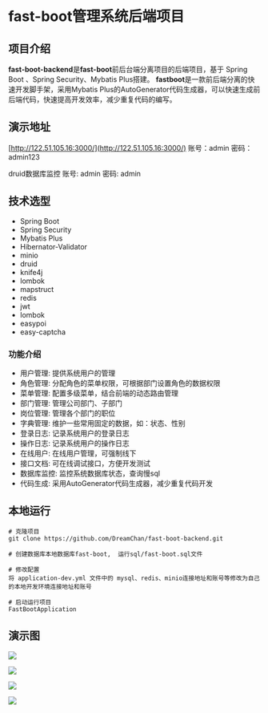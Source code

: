 # fast-boot管理系统后端项目

## 项目介绍
**fast-boot-backend**是**fast-boot**前后台端分离项目的后端项目，基于 Spring Boot 、Spring Security、Mybatis Plus搭建。
**fastboot**是一款前后端分离的快速开发脚手架，采用Mybatis Plus的AutoGenerator代码生成器，可以快速生成前后端代码，快速提高开发效率，减少重复代码的编写。

## 演示地址
[http://122.51.105.16:3000/](http://122.51.105.16:3000/)
账号：admin
密码：admin123

druid数据库监控
账号: admin
密码: admin

## 技术选型
- Spring Boot
- Spring Security
- Mybatis Plus
- Hibernator-Validator
- minio
- druid
- knife4j
- lombok
- mapstruct
- redis
- jwt
- lombok
- easypoi
- easy-captcha

### 功能介绍
- 用户管理: 提供系统用户的管理
- 角色管理: 分配角色的菜单权限，可根据部门设置角色的数据权限
- 菜单管理: 配置多级菜单，结合前端的动态路由管理
- 部门管理: 管理公司部门、子部门
- 岗位管理: 管理各个部门的职位
- 字典管理: 维护一些常用固定的数据，如：状态、性别
- 登录日志: 记录系统用户的登录日志
- 操作日志: 记录系统用户的操作日志
- 在线用户: 在线用户管理，可强制线下
- 接口文档: 可在线调试接口，方便开发测试
- 数据库监控: 监控系统数据库状态，查询慢sql
- 代码生成: 采用AutoGenerator代码生成器，减少重复代码开发

## 本地运行
```
# 克隆项目
git clone https://github.com/DreamChan/fast-boot-backend.git

# 创建数据库本地数据库fast-boot,  运行sql/fast-boot.sql文件

# 修改配置
将 application-dev.yml 文件中的 mysql、redis、minio连接地址和账号等修改为自己的本地开发环境连接地址和账号

# 启动运行项目
FastBootApplication
```

## 演示图

![](https://p.pstatp.com/origin/13817000014479c2ff9be)

![](https://p.pstatp.com/origin/ff9300027d9db4a80d06)

![](https://p.pstatp.com/origin/fe7100020dd2b11e2914)

![](https://p.pstatp.com/origin/ff3b000226e6636c3ec3)


